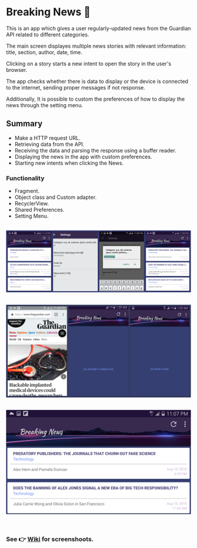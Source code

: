 # Breaking News :newspaper:

This is an app which gives a user regularly-updated news from the Guardian API related to different categories. 

The main screen displayes multiple news stories with relevant information: title, section, author, date, time.

Clicking on a story starts a new intent to open the story in the user's browser.

The app checks whether there is data to display or the device is connected to the internet, sending proper messages if not response. 

Additionally, It is possible to custom the preferences of how to display the news through the setting menu.

## Summary

- Make a HTTP request URL.
- Retrieving data from the API.
- Receiving the data and parsing the response using a buffer reader.
- Displaying the news in the app with custom preferences.
- Starting new intents when clicking the News.

### Functionality

- Fragment.
- Object class and Custom adapter.
- RecyclerView.
- Shared Preferences.
- Setting Menu.


&nbsp;
![Collage](https://github.com/AdriCode/Breaking-News/blob/master/collage1.jpg)

&nbsp;
![Collage](https://github.com/AdriCode/Breaking-News/blob/master/collage2.jpg)

&nbsp;
![Screenshot](5.png)

&nbsp;
### See :point_right: [Wiki](https://github.com/AdriCode/Breaking-News/wiki) for screenshoots.


